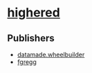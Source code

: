 # [highered](https://pypi.org/project/highered)



## Publishers
- [datamade.wheelbuilder](https://pypi.org/user/datamade.wheelbuilder)
- [fgregg](https://pypi.org/user/fgregg)

